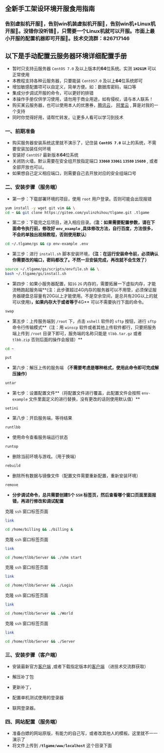 ## 全新手工架设环境开服食用指南

### 告别虚拟机开服🎉，告别win机装虚拟机开服🎉，告别win机+Linux机开服🎉。没错你没听错🎉，只需要一个Linux机就可以开服。市面上最小开服的配置机器即可开服🎉。技术交流群：826717146

## 以下是手动配置云服务器环境详细配置手册

- 暂时只支持云服务器 `CentOS 7.0` 及以上版本的**64**位系统。实测 **`1H2G1M`** 可以正常使用
- 本教程支持各种云服务器，只要能装 `CentOS7.0` 及以上**64**位系统即可
- 增加敏感配置项可以自定义，简单方便。如：数据库密码，端口等
- 集成分步调试开服的命令，可以更好的排错
- 本操作手册仅供学习使用，请勿用于商业用途，如有侵权，请与本人联系！
- 购买某云服务器，也可以使用本人的优惠券，[腾讯云](https://url.cn/gWNWl5N8)， [阿里云](https://www.aliyun.com/minisite/goods?userCode=buoewrk0) , 算是对我的一个支持
- 同时你觉得好用，请帮忙转发，让更多人看可以学习到技术

### 一、前期准备

- 购买服务器安装系统这里就不演示了，记住装 **`CentOS 7.0`** 以上的系统，不需要安装加装任何环境
- 安装好 `CentOS7` 最新版本**64**位系统
- 关闭防火墙，默认需要在安全组开放指定端口 **`33060` `33061` `13580` `15680`** , 或者全部开放也可以。
- 如果想自己定义相应端口，则需要自己去开放对应的安全组端口号

### 二、安装步骤（服务端）

- 第一步：下载部署环境的项目，使用 `root` 用户登录。否则可能会出现报错

```bash
yum install -y wget git vim && \
cd ~ && git clone https://gitee.com/yulinzhihou/tlgame.git .tlgame
```

- 第二步：下载完之后项目，进入相应目录。(**注：如果需要配置参数，请在下面命令执行前，修改好 `env_example` ,具体修改方法，自行百度，方法很多，不会的单独出视频教程，否则使用默认**)

```bash
cd ~/.tlgame/gs && cp env-example .env
```

- 第三步：进行 `install.sh` 脚本安装环境，**（注：在运行安装命令前，必须确认你需要改的端口，密码都改了。不然一旦安装完成，再改就不会生效了）**

```bash
source ~/.tlgame/gs/scripts/envfile.sh && \
bash ~/.tlgame/gs/install.sh
```

- 第四步：如果小服务器配置，如`1G` `2G` 内存的，需要拓展一下虚拟内存，才能流畅跑起服务端**(注：此步骤超过4G内存的服务器可以不用管，必须保证服务器硬盘总容量有20G以上才能使用。不是空余空间，是总共有20G以上的就可以使用)**，如果内存大于或者等于**4G** 可以不需要执行下面的命令。

```bash
swap
```

- 第五步：上传服务端到 `/root` 下，点击 `xshell` 软件的 `sftp` 按钮，进行 `sftp` 命令行传输模式**（注：用 `winscp` 软件或者其他上传软件都行，只要把服务端上传到 `/root` 目录下即可，服务端的名称只能是  `tlbb.tar.gz` 或者 `tlbb.zip` 否则后面的操作会报错）**

```bash
cd ~
```

```BASH
put
```

- 第六步：解压上传的服务端 **（不需要考虑是哪种格式，使用此命令即可完成解压操作）**

```bash
untar
```

- 第七步：设置配置文件**（将配置文件进行覆盖，此配置文件会按照 `env-example` 文件里面定义的进行替换，没有更改的话则使用默认值）**

```bash
setini
```

- 第八步：开启服务端，等待结果
  

```bash
runtlbb
```

- 使用命令查看服务端运行状态

```bash
runtop
```

- 删除当前环境与游戏。（用于换端）

```bash
rebuild
```

- 删除所有数据与镜像文件（配置文件需要重新配置，重新安装环境）

```bash
remove
```

- **分步调试命令，总共需要创建5个 `SSH` 标签页，然后查看哪个窗口页面里面报错，再进行修改和调试配置** 

克隆 `ssh` 窗口标签页面

```bash
link
```

```bash
cd /home/billing && ./billing &
```

克隆 `ssh` 窗口标签页面

```bash
link
```

```bash 
cd /home/tlbb/Server && ./shm start
```

克隆 `ssh` 窗口标签页面

```bash
link
```

```bash
cd /home/tlbb/Server && ./Login
```

克隆 `ssh` 窗口标签页面

```bash
link
```

```bash
cd /home/tlbb/Server && ./World
```

克隆 `ssh` 窗口标签页面

```bash
link
```

```bash
cd /home/tlbb/Server && ./Server
```

### 三、安装步骤（客户端）

- 安装最新官方[客户端](http://tl.changyou.com/download/index.shtml) ,或者下载指定版本的[客户端](http://shang.qq.com/wpa/qunwpa?idkey=a67f7a7ee8d6fb3266b945d1ec512f31a374dcb74c863ead2d73029f5050576f) （进技术交流群获取）

- 解压补丁包
- 更新补丁，
- 配置单机测试使用的登录器
- 联网登录器。

### 四、网站配置（服务端）

- 准备白嫖的网站原版，有能力的自己写，或者改其他人的模板。这里就不一一演示了
- 将文件上传到 **`/tlgame/www/localhost`**  这个目录下面